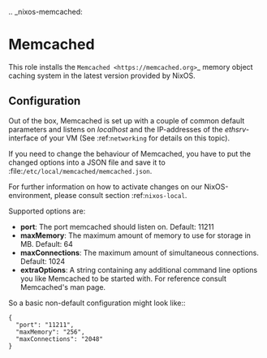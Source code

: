 .. _nixos-memcached:

Memcached
=========

This role installs the `Memcached <https://memcached.org>`_ memory object caching
system in the latest version provided by NixOS.

Configuration
-------------

Out of the box, Memcached is set up with a couple of common default
parameters and listens on *localhost* and the IP-addresses of the
*ethsrv*-interface of your VM (See :ref:`networking` for details on this topic).

If you need to change the behaviour of Memcached, you have to put the
changed options into a JSON file and save it
to :file:`/etc/local/memcached/memcached.json`.

For further information on how to activate changes on our NixOS-environment,
please consult section :ref:`nixos-local`.

Supported options are:

- **port**: The port memcached should listen on. Default: 11211
- **maxMemory**: The maximum amount of memory to use for storage in MB.
  Default: 64
- **maxConnections**: The maximum amount of simultaneous connections. Default: 1024
- **extraOptions**: A string containing any additional command line options you
  like Memcached to be started with. For reference consult Memcached's man page.

So a basic non-default configuration might look like::

    {
      "port": "11211",
      "maxMemory": "256",
      "maxConnections": "2048"
    }
